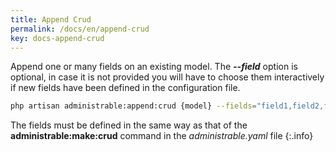 ```yaml
---
title: Append Crud
permalink: /docs/en/append-crud
key: docs-append-crud
---
```



Append one or many fields on an existing model. The ***--field*** option is optional, in case it is not provided you will have to choose them interactively if new fields have been defined in the configuration file.

```bash
php artisan administrable:append:crud {model} --fields="field1,field2,field3" # or -f="field1,field2,field3"
```

The fields must be defined in the same way as that of the **administrable:make:crud** command in the  *administrable.yaml* file
{:.info}
